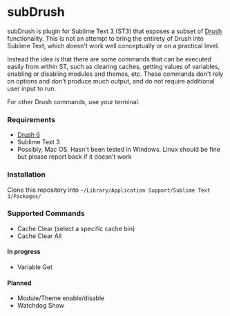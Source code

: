 subDrush
=============

subDrush is plugin for Sublime Text 3 (ST3) that exposes a subset of [Drush](https://drupal.org/project/drush) functionality. This is not an attempt to bring the entirety of Drush into Sublime Text, which doesn't work well conceptually or on a practical level.

Instead the idea is that there are some commands that can be executed easily from within ST, such as clearing caches, getting values of variables, enabling or disabling modules and themes, etc. These commands don't rely on options and don't produce much output, and do not require additional user input to run.

For other Drush commands, use your terminal.

### Requirements

- [Drush 6](https://drupal.org/project/drush)
- Sublime Text 3
- Possibly, Mac OS. Hasn't been tested in Windows. Linux should be fine but please report back if it doesn't work
 
### Installation

Clone this repository into `~/Library/Application Support/Sublime Text 3/Packages/`

### Supported Commands

- Cache Clear (select a specific cache bin)
- Cache Clear All

#### In progress

- Variable Get

#### Planned

- Module/Theme enable/disable
- Watchdog Show
